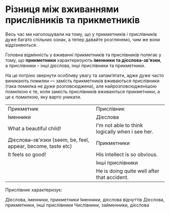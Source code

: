 # Рiзниця мiж вживаннями прислiвникiв та прикметникiв

<p>Весь час ми наголошували на тому, що у прикметників і прислівників дуже багато спільних ознак, а тепер давайте розглянемо, чим же вони відрізняються.</p>

<p>Головна відмінність у вживанні прикметників та прислівників полягає у тому, що <b>прикметники</b> характеризують <b>іменники та дієслова-зв'язки</b>, а прислівники – інші дієслова, інші прислівники та прикметники.</p>

<p>На це потріно звернути особливу увагу та запам’ятати, адже дуже часто виникають помилки — замість прикметників вживаються прислівники (така помилка не дуже розповсюджена), але найрозповсюдженішою помилкою є те, коли замість прислівників вживаються прикметники, а це є помилкою, яку варто уникати.</p>

<table>
<tr>
<td>Прикметник</td>
<td>Прислівник</td>
</tr>
<tr>
<td>Іменники</td>
<td>Дієслова</td>
</tr>
<tr>
<td>What a beautiful child!</td>
<td>I'm not able to think logically when i see her.</td>
</tr>
<tr>
<td>Дієслова–зв'язки (seem, be, feel, appear, become, taste etc) </td>
<td>Прикметники</td>
</tr>
<tr>
<td>It feels so good!</td>
<td>His intellect is so obvious.</td>
</tr>
<tr>
<td></td>
<td>Інші прислівники</td>
</tr>
<tr>
<td></td>
<td>He is doing quite well after that accident.</td>
</tr>
</table>

<quiz correctLabel="correct" incorrectLabel="incorrect" checkLabel="check">
    <question text="">
        <p>Прислівник характеризує:</p>
        <answer>Дієслова, іменники, прикметники</answer>
        <answer>Іменники, дієслова відчуттів</answer>
        <answer correct>Дієслова, прикметники, інші прислівники</answer>
        <answer>Числівники, займенники, дієслова</answer>
    </question>
</quiz>